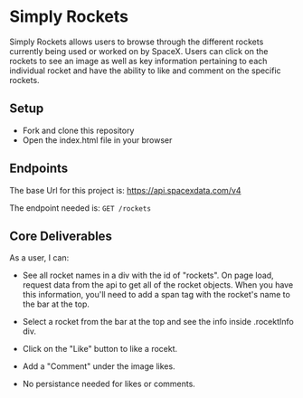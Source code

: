# Simply Rockets
Simply Rockets allows users to browse through the different rockets currently being used or worked on by SpaceX.  Users can click on the rockets to see an image as well as key information pertaining to each individual rocket and have the ability to like and comment on the specific rockets. 

## Setup
- Fork and clone this repository 
- Open the index.html file in your browser 


## Endpoints
The base Url for this project is: https://api.spacexdata.com/v4

The endpoint needed is: `GET /rockets`

## Core Deliverables

As a user, I can:

- See all rocket names in a div with the id of "rockets". On page load, request data from the api to get all of the rocket objects. When you have this information, you'll need to add a span tag with the rocket's name to the bar at the top.

- Select a rocket from the bar at the top and see the info inside .rocektInfo div.

- Click on the "Like" button to like a rocekt.

- Add a "Comment" under the image likes.

- No persistance needed for likes or comments.